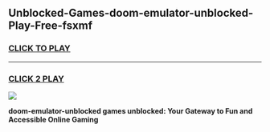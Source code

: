 
## Unblocked-Games-doom-emulator-unblocked-Play-Free-fsxmf
<h3>
<a href="https://premium76.site?title=doom-emulator-unblocked&ref=18A1">CLICK TO PLAY</a></h3>
<hr>

<h3>
<a href="https://premium76.site?title=doom-emulator-unblocked&ref=18A1">CLICK 2 PLAY</a>
  
</h3>

<a href="https://premium76.site?title=doom-emulator-unblocked&ref=18A1"><img src="https://clearcache.store/games.png"></a>


**doom-emulator-unblocked games unblocked: Your Gateway to Fun and Accessible Online Gaming**
